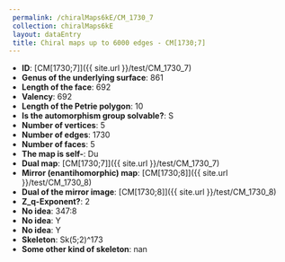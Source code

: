 ```yaml
--- 
 permalink: /chiralMaps6kE/CM_1730_7 
 collection: chiralMaps6kE
 layout: dataEntry
 title: Chiral maps up to 6000 edges - CM[1730;7]
---
```


- **ID**: [CM[1730;7]]({{ site.url }}/test/CM_1730_7)
- **Genus of the underlying surface**: 861
- **Length of the face**: 692
- **Valency**: 692
- **Length of the Petrie polygon**: 10
- **Is the automorphism group solvable?**: S
- **Number of vertices**: 5
- **Number of edges**: 1730
- **Number of faces**: 5
- **The map is self-**: Du
- **Dual map**: [CM[1730;7]]({{ site.url }}/test/CM_1730_7)
- **Mirror (enantihomorphic) map**: [CM[1730;8]]({{ site.url }}/test/CM_1730_8)
- **Dual of the mirror image**: [CM[1730;8]]({{ site.url }}/test/CM_1730_8)
- **Z_q-Exponent?**: 2
- **No idea**:  347:8
- **No idea**: Y
- **No idea**: Y
- **Skeleton**: Sk(5;2)^173
- **Some other kind of skeleton**: nan
